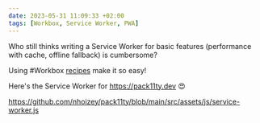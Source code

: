 ```yaml
---
date: 2023-05-31 11:09:33 +02:00
tags: [Workbox, Service Worker, PWA]
---
```


Who still thinks writing a Service Worker for basic features (performance with cache, offline fallback) is cumbersome?

Using #Workbox [recipes](https://developer.chrome.com/docs/workbox/modules/workbox-recipes/) make it so easy!

Here's the Service Worker for https://pack11ty.dev 😍

https://github.com/nhoizey/pack11ty/blob/main/src/assets/js/service-worker.js
